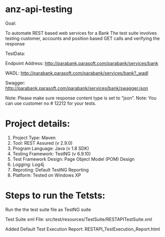 # anz-api-testing

Goal:

To automate REST based web services for a Bank
The test suite involves testing customer, accounts and position based GET calls and verifying the response

TestData:

Endpoint Address: http://parabank.parasoft.com/parabank/services/bank

WADL: http://parabank.parasoft.com/parabank/services/bank?_wadl

Swagger: http://parabank.parasoft.com/parabank/services/bank/swagger.json

Note: Please make sure response content type is set to “json”.
Note: You can use customer no # 12212 for your tests.



# Project details:

1. Project Type: Maven
2. Tool: REST Assured (v 2.9.0)
3. Program Language: Java (v 1.8 SDK)
4. Testing Framework: TestNG (v 6.9.10)
5. Test Framework Design: Page Object Model (POM) Design
6. Logging: Log4j
7. Reproting: Default TestNG Reporting
8. Platform: Tested on Windows XP

# Steps to run the Tetsts:

Run the the test suite file as TestNG suite

Test Suite xml File: src/test/resources/TestSuite/RESTAPITestSuite.xml

Added Default Test Execution Report: RESTAPI_TestExecution_Report.html


